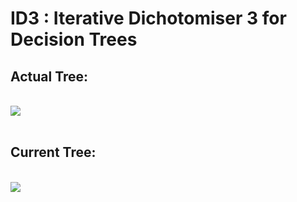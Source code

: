 # ID3 : Iterative Dichotomiser 3 for Decision Trees

## Actual Tree:
<br>

<img src="https://user-images.githubusercontent.com/20863182/47097011-110ac280-d24e-11e8-9506-6a03660c87b7.jpeg" >
<br>
<br>

## Current Tree:
<br>

<img src="https://user-images.githubusercontent.com/20863182/47096815-9fcb0f80-d24d-11e8-9fc8-c533bd7713d0.png" >
